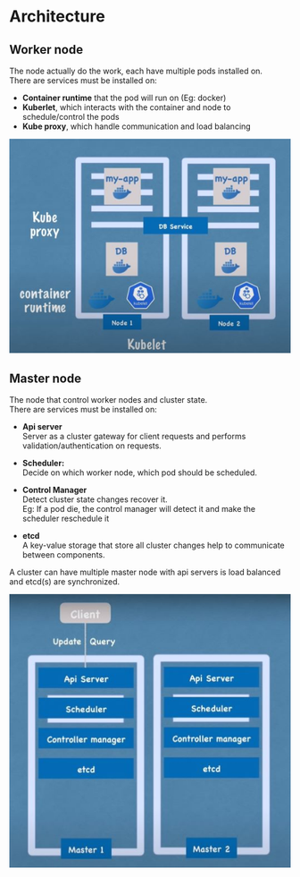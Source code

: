 # Architecture

## Worker node

The node actually do the work, each have multiple pods installed on.  
There are services must be installed on:

* **Container runtime** that the pod will run on (Eg: docker)
* **Kuberlet**, which interacts with the container and node to schedule/control the pods
* **Kube proxy**, which handle communication and load balancing

![worker-node](./img/worker-node.jpg)

## Master node

The node that control worker nodes and cluster state.  
There are services must be installed on:

* **Api server**  
Server as a cluster gateway for client requests and performs validation/authentication on requests.

* **Scheduler:**  
Decide on which worker node, which pod should be scheduled.

* **Control Manager**  
Detect cluster state changes recover it.  
Eg: If a pod die, the control manager will detect it and make the scheduler reschedule it
* **etcd**  
A key-value storage that store all cluster changes help to communicate between components.

A cluster can have multiple master node with api servers is load balanced and etcd(s) are synchronized.

![master-node](./img/master-node.jpg)
